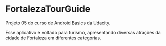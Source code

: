 # FortalezaTourGuide

Projeto 05 do curso de Android Basics da Udacity.

Esse aplicativo é voltado para turismo, apresentando diversas atrações da cidade de Fortaleza em diferentes categorias.
